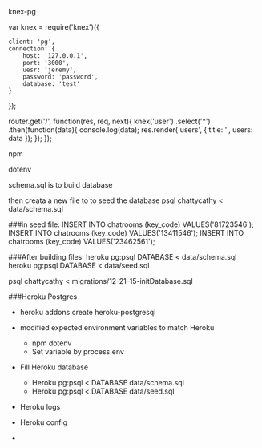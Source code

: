 knex-pg


var knex = require('knex')({
	
	client: 'pg',
	connection: {
		host: '127.0.0.1',
		port: '3000',
		uesr: 'jeremy',
		password: 'password',
		database: 'test'
	}
});


router.get('/', function(res, req, next){
	knex('user')
	.select('*')
	.then(function(data){
		console.log(data);
		res.render('users', {
			title: '',
			users: data
		});
	});
});



npm

dotenv


schema.sql is to build database

then creata a new file to to seed the database
psql chattycathy < data/schema.sql



###in seed file:
INSERT INTO chatrooms (key_code) VALUES('81723546');
INSERT INTO chatrooms (key_code) VALUES('13411546');
INSERT INTO chatrooms (key_code) VALUES('23462561');


###After building files:
heroku pg:psql DATABASE < data/schema.sql
heroku pg:psql DATABASE < data/seed.sql

psql chattycathy < migrations/12-21-15-initDatabase.sql


###Heroku Postgres

- heroku addons:create heroku-postgresql
- modified expected environment variables to match Heroku
	- npm dotenv
	- Set variable by process.env 
- Fill Heroku database
	- Heroku pg:psql < DATABASE data/schema.sql
	- Heroku pg:psql < DATABASE data/seed.sql

- Heroku logs
- Heroku config

- 